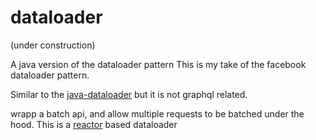 # dataloader
(under construction)

A java version of the dataloader pattern
This is my take of the facebook dataloader pattern.

Similar to the [java-dataloader](https://github.com/graphql-java/java-dataloader) but it is not graphql related.

wrapp a batch api, and allow multiple requests to be batched under the hood. This is a [reactor](https://projectreactor.io/) based dataloader
